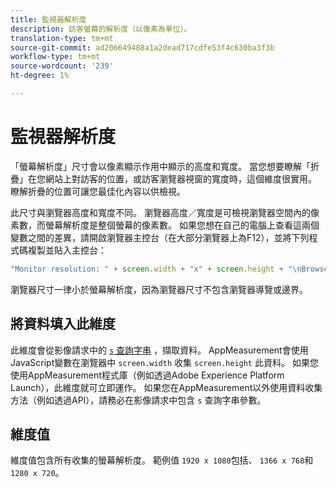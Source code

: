 ```yaml
---
title: 監視器解析度
description: 訪客螢幕的解析度（以像素為單位）。
translation-type: tm+mt
source-git-commit: ad206649488a1a2dead717cdfe53f4c630ba3f3b
workflow-type: tm+mt
source-wordcount: '239'
ht-degree: 1%

---
```



# 監視器解析度

「螢幕解析度」尺寸會以像素顯示作用中顯示的高度和寬度。 當您想要瞭解「折疊」在您網站上對訪客的位置，或訪客瀏覽器視窗的寬度時，這個維度很實用。 瞭解折疊的位置可讓您最佳化內容以供檢視。

此尺寸與瀏覽器高度和寬度不同。 瀏覽器高度／寬度是可檢視瀏覽器空間內的像素數，而螢幕解析度是整個螢幕的像素數。 如果您想在自己的電腦上查看這兩個變數之間的差異，請開啟瀏覽器主控台（在大部分瀏覽器上為F12），並將下列程式碼複製並貼入主控台：

```js
"Monitor resolution: " + screen.width + "x" + screen.height + "\nBrowser resolution: " + window.innerWidth + "x" + window.innerHeight;
```

瀏覽器尺寸一律小於螢幕解析度，因為瀏覽器尺寸不包含瀏覽器導覽或邊界。

## 將資料填入此維度

此維度會從影像請求中的 [`s` 查詢字串](/help/implement/validate/query-parameters.md) ，擷取資料。 AppMeasurement會使用JavaScript變數在瀏覽器中 `screen.width` 收集 `screen.height` 此資料。 如果您使用AppMeasurement程式庫（例如透過Adobe Experience Platform Launch），此維度就可立即運作。 如果您在AppMeasurement以外使用資料收集方法（例如透過API），請務必在影像請求中包含 `s` 查詢字串參數。

## 維度值

維度值包含所有收集的螢幕解析度。 範例值 `1920 x 1080`包括、 `1366 x 768`和 `1280 x 720`。
